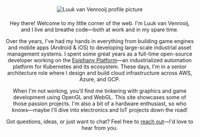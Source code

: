 <div style="text-align: center; margin-bottom: 20px;">
  <img class="about-pic" 
       src="https://avatars.githubusercontent.com/u/11056665?s=400&u=4bdf1d069962e53c5b3dd7b73e01e977854e8800&v=4" 
       alt="Luuk van Venrooij profile picture" 
       loading="eager">
</div>

<div style="text-align: center; color: var(--text-light);">

Hey there! Welcome to my little corner of the web. I'm Luuk van Venrooij, and I live and breathe code—both at work and in my spare time.

Over the years, I've had my hands in everything from building game engines and mobile apps (Android & iOS) to developing large-scale industrial asset management systems. I spent some great years as a full-time open-source developer working on the [Epiphany Platform](https://github.com/hitachienergy/epiphany)—an industrialized automation platform for Kubernetes and its ecosystem. These days, I'm in a senior architecture role where I design and build cloud infrastructure across AWS, Azure, and GCP.

When I'm not working, you'll find me tinkering with graphics and game development using OpenGL and WebGL. This site showcases some of those passion projects. I'm also a bit of a hardware enthusiast, so who knows—maybe I'll dive into electronics and IoT projects down the road!

Got questions, ideas, or just want to chat? Feel free to [reach out](javascript:void(0))—I'd love to hear from you.

</div>
